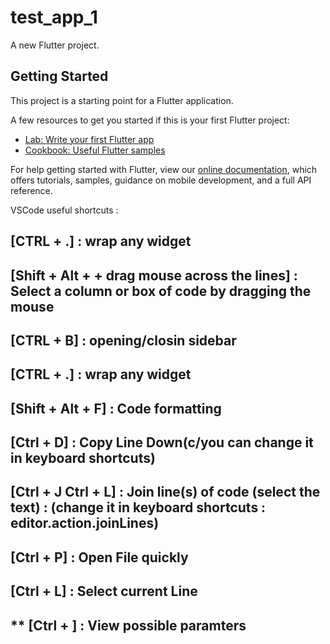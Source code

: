 # test_app_1

A new Flutter project.

## Getting Started

This project is a starting point for a Flutter application.

A few resources to get you started if this is your first Flutter project:

- [Lab: Write your first Flutter app](https://flutter.dev/docs/get-started/codelab)
- [Cookbook: Useful Flutter samples](https://flutter.dev/docs/cookbook)

For help getting started with Flutter, view our
[online documentation](https://flutter.dev/docs), which offers tutorials,
samples, guidance on mobile development, and a full API reference.

VSCode useful shortcuts :
## [CTRL + .] : wrap any widget 
## [Shift + Alt + + drag mouse across the lines] : Select a column or box of code by dragging the mouse
## [CTRL + B] : opening/closin sidebar
## [CTRL + .] : wrap any widget 
## [Shift + Alt + F] : Code formatting
## [Ctrl + D] : Copy Line Down(c/you can change it in keyboard shortcuts)
## [Ctrl + J Ctrl + L] : Join line(s) of code (select the text) : (change it in keyboard shortcuts : editor.action.joinLines) 
## [Ctrl + P] : Open File quickly
## [Ctrl + L] : Select current Line
## ** [Ctrl + <space>] : View possible paramters
